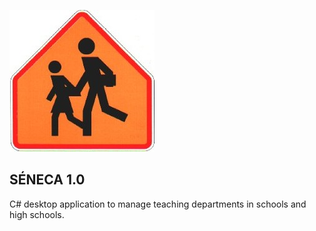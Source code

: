 ![PAVA](https://raw.githubusercontent.com/dazaca/SENECA_1.0/master/school.bmp)  

## SÉNECA 1.0

C\# desktop application to manage teaching departments in schools and
high schools.
